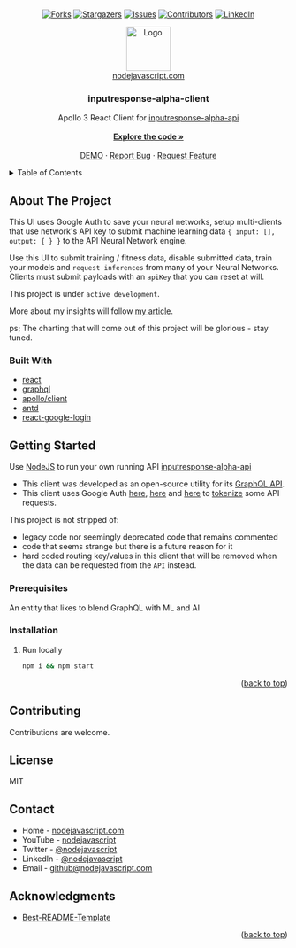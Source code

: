 <div id="top"></div>

<!--
*** Thanks for checking out the Best-README-Template. If you have a suggestion
*** that would make this better, please fork the repo and create a pull request
*** or simply open an issue with the tag "enhancement".
*** Don't forget to give the project a star!
*** Thanks again! Now go create something AMAZING! :D
-->



<!-- PROJECT SHIELDS -->
<!--
*** I'm using markdown "reference style" links for readability.
*** Reference links are enclosed in brackets [ ] instead of parentheses ( ).
*** See the bottom of this document for the declaration of the reference variables
*** for contributors-url, forks-url, etc. This is an optional, concise syntax you may use.
*** https://www.markdownguide.org/basic-syntax/#reference-style-links
-->

<br />
<div align="center">

  [![Forks][forks-shield]][forks-url]
  [![Stargazers][stars-shield]][stars-url]
  [![Issues][issues-shield]][issues-url]
  [![Contributors][contributors-shield]][contributors-url]
  [![LinkedIn][linkedin-shield]][linkedin-url]

  <a href="https://nodejavascript.com?ref=githubLogo">
    <img src="https://avatars.githubusercontent.com/u/105805523?v=4" alt="Logo" width="80" height="80">
    <br />
    nodejavascript.com
  </a>

<!-- line feeds break list of a tags below -->
<h3 align="center">inputresponse-alpha-client</h3>
  <p align="center">
    Apollo 3 React Client for
    <a href="https://github.com/nodejavascript/inputresponse-alpha-api">inputresponse-alpha-api</a>
    <br />
    <br />
    <a href="https://github.com/nodejavascript/inputresponse-alpha-client/blob/master/src/App.js"><strong>Explore the code »</strong></a>
    <br />
    <br />
    <a href="https://nodejavascript.com/demo-coming-soon">DEMO</a>
    ·
    <a href="https://github.com/nodejavascript/inputresponse-alpha-client/issues">Report Bug</a>
    ·
    <a href="https://github.com/nodejavascript/inputresponse-alpha-client/issues">Request Feature</a>
  </p>
</div>



<!-- TABLE OF CONTENTS -->
<details>
  <summary>Table of Contents</summary>
  <ol>
    <li>
      <a href="#about-the-project">About The Project</a>
      <ul>
        <li><a href="#built-with">Built With</a></li>
      </ul>
    </li>
    <li>
      <a href="#getting-started">Getting Started</a>
      <ul>
        <li><a href="#prerequisites">Prerequisites</a></li>
        <li><a href="#installation">Installation</a></li>
      </ul>
    </li>
    <li><a href="#contributing">Contributing</a></li>
    <li><a href="#license">License</a></li>
    <li><a href="#contact">Contact</a></li>
    <li><a href="#acknowledgments">Acknowledgments</a></li>
  </ol>
</details>



<!-- ABOUT THE PROJECT -->
## About The Project
This UI uses Google Auth to save your neural networks, setup multi-clients that use network's API key to submit machine learning data `{ input: [], output: { } }` to the API Neural Network engine.

Use this UI to submit training / fitness data, disable submitted data, train your models and `request inferences` from many of your Neural Networks. Clients must submit payloads with an `apiKey` that you can reset at will.

This project is under `active development`.

More about my insights will follow [my article](https://nodejavascript.com/a-neural-network-engine?ref=githubAbout).

ps; The charting that will come out of this project will be glorious - stay tuned.

### Built With

* [react](https://www.npmjs.com/package/react)
* [graphql](https://npmjs.com/package/graphql)
* [apollo/client](https://npmjs.com/package/apollo/client)
* [antd](https://npmjs.com/package/antd)
* [react-google-login](https://npmjs.com/package/react-google-login)

<!-- GETTING STARTED -->
## Getting Started
Use [NodeJS](https://github.com/nodejs) to run your own running API [inputresponse-alpha-api](https://github.com/nodejavascript/inputresponse-alpha-api)

- This client was developed as an open-source utility for its [GraphQL API](https://github.com/nodejavascript/inputresponse-alpha-api).
- This client uses Google Auth [here](https://github.com/nodejavascript/inputresponse-alpha-client/blob/master/src/components/Login.js#L13), [here](https://github.com/nodejavascript/inputresponse-alpha-client/blob/master/src/models/Auth.js#L10) and [here](https://github.com/nodejavascript/inputresponse-alpha-api/blob/master/src/logic/googleauth.js#L5) to [tokenize](https://github.com/nodejavascript/inputresponse-alpha-client/blob/master/src/lib/apolloclient.js#L34-L50) some API requests.

This project is not stripped of:
- legacy code nor seemingly deprecated code that remains commented
- code that seems strange but there is a future reason for it
- hard coded routing key/values in this client that will be removed when the data can be requested from the `API` instead.

### Prerequisites
An entity that likes to blend GraphQL with ML and AI

### Installation
1. Run locally
   ```sh
   npm i && npm start
   ```

<p align="right">(<a href="#top">back to top</a>)</p>

<!-- CONTRIBUTING -->
## Contributing

Contributions are welcome.

<!-- LICENSE -->
## License

MIT

<!-- CONTACT -->
## Contact
* Home - [nodejavascript.com](https://nodejavascript.com?ref=githubContact)
* YouTube - [nodejavascript](https://www.youtube.com/channel/UCZFJHjd0c79xyj2SpB8UbJg)
* Twitter - [@nodejavascript](https://twitter.com/nodejavascript)
* LinkedIn - [@nodejavascript](https://linkedin.com/in/georgefielder)
* Email - [github@nodejavascript.com](mailto:github@nodejavascript.com)

<!-- ACKNOWLEDGMENTS -->
## Acknowledgments
* [Best-README-Template](https://github.com/othneildrew/Best-README-Template)


<p align="right">(<a href="#top">back to top</a>)</p>


<!-- MARKDOWN LINKS & IMAGES -->
<!-- https://www.markdownguide.org/basic-syntax/#reference-style-links -->
[contributors-shield]: https://img.shields.io/github/contributors/nodejavascript/inputresponse-alpha-client.svg?style=plastic
[contributors-url]: https://github.com/nodejavascript/inputresponse-alpha-client/graphs/contributors
[forks-shield]: https://img.shields.io/github/forks/nodejavascript/inputresponse-alpha-client.svg?style=plastic
[forks-url]: https://github.com/nodejavascript/inputresponse-alpha-client/network/members
[stars-shield]: https://img.shields.io/github/stars/nodejavascript/inputresponse-alpha-client.svg?style=plastic
[stars-url]: https://github.com/nodejavascript/inputresponse-alpha-client/stargazers
[issues-shield]: https://img.shields.io/github/issues/nodejavascript/inputresponse-alpha-client.svg?style=plastic
[issues-url]: https://github.com/nodejavascript/inputresponse-alpha-client/issues
[license-shield]: https://img.shields.io/github/license/nodejavascript/inputresponse-alpha-client.svg?style=plastic
[license-url]: https://github.com/nodejavascript/inputresponse-alpha-client/blob/master/LICENSE.txt
[linkedin-shield]: https://img.shields.io/badge/-LinkedIn-black.svg??style=social&logo=appveyor
[linkedin-url]: https://linkedin.com/in/georgefielder
